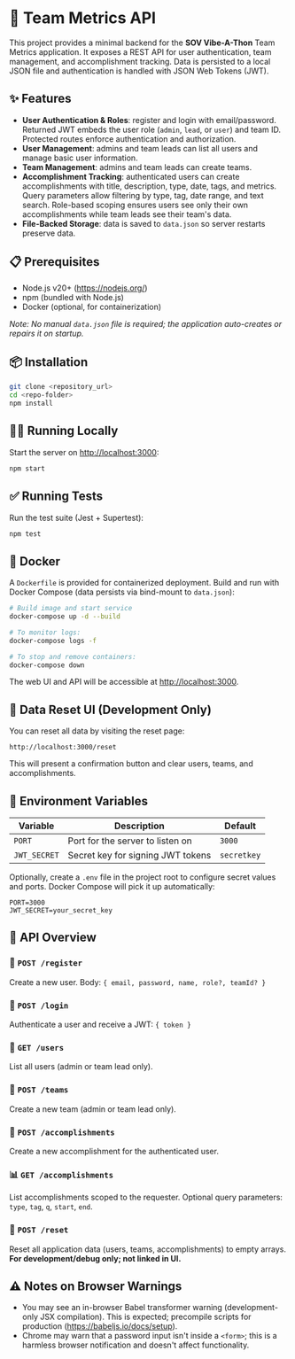 # 🚀 Team Metrics API

This project provides a minimal backend for the **SOV Vibe-A-Thon** Team Metrics application. It exposes a REST API for user authentication, team management, and accomplishment tracking. Data is persisted to a local JSON file and authentication is handled with JSON Web Tokens (JWT).

## ✨ Features

- **User Authentication & Roles**: register and login with email/password. Returned JWT embeds the user role (`admin`, `lead`, or `user`) and team ID. Protected routes enforce authentication and authorization.
- **User Management**: admins and team leads can list all users and manage basic user information.
- **Team Management**: admins and team leads can create teams.
- **Accomplishment Tracking**: authenticated users can create accomplishments with title, description, type, date, tags, and metrics. Query parameters allow filtering by type, tag, date range, and text search. Role-based scoping ensures users see only their own accomplishments while team leads see their team's data.
- **File-Backed Storage**: data is saved to `data.json` so server restarts preserve data.

## 📋 Prerequisites

- Node.js v20+ (https://nodejs.org/)
- npm (bundled with Node.js)
- Docker (optional, for containerization)

_Note: No manual `data.json` file is required; the application auto-creates or repairs it on startup._


## 📦 Installation

```bash
git clone <repository_url>
cd <repo-folder>
npm install
```

## 🏃‍♂️ Running Locally

Start the server on [http://localhost:3000](http://localhost:3000):

```bash
npm start
```

## ✅ Running Tests

Run the test suite (Jest + Supertest):

```bash
npm test
```


## 🐳 Docker

A `Dockerfile` is provided for containerized deployment.
Build and run with Docker Compose (data persists via bind-mount to `data.json`):

```bash
# Build image and start service
docker-compose up -d --build

# To monitor logs:
docker-compose logs -f

# To stop and remove containers:
docker-compose down
```

The web UI and API will be accessible at [http://localhost:3000](http://localhost:3000).

## 🔄 Data Reset UI (Development Only)

You can reset all data by visiting the reset page:

```text
http://localhost:3000/reset
```

This will present a confirmation button and clear users, teams, and accomplishments.

## 🔧 Environment Variables

| Variable     | Description                          | Default       |
| ------------ | ------------------------------------ | ------------- |
| `PORT`       | Port for the server to listen on     | `3000`        |
| `JWT_SECRET` | Secret key for signing JWT tokens    | `secretkey`   |

Optionally, create a `.env` file in the project root to configure secret values and ports. Docker Compose will pick it up automatically:
```
PORT=3000
JWT_SECRET=your_secret_key
```

## 📖 API Overview

### 🔐 `POST /register`
Create a new user. Body: `{ email, password, name, role?, teamId? }`

### 🔑 `POST /login`
Authenticate a user and receive a JWT: `{ token }`

### 👥 `GET /users`
List all users (admin or team lead only).

### 🏢 `POST /teams`
Create a new team (admin or team lead only).

### 🎯 `POST /accomplishments`
Create a new accomplishment for the authenticated user.

### 📊 `GET /accomplishments`
List accomplishments scoped to the requester. Optional query parameters:
`type`, `tag`, `q`, `start`, `end`.

### 🧹 `POST /reset`
Reset all application data (users, teams, accomplishments) to empty arrays. **For development/debug only; not linked in UI.**

## ⚠️ Notes on Browser Warnings

- You may see an in-browser Babel transformer warning (development-only JSX compilation). This is expected; precompile scripts for production (https://babeljs.io/docs/setup).
- Chrome may warn that a password input isn't inside a `<form>`; this is a harmless browser notification and doesn't affect functionality.
